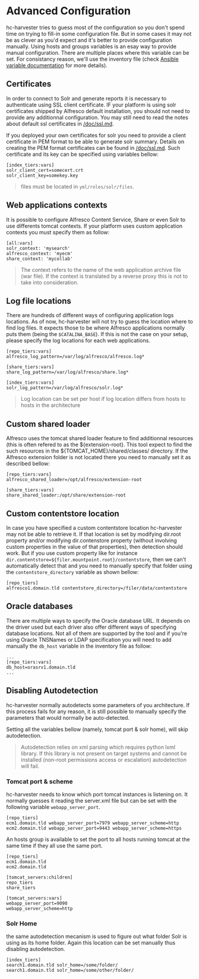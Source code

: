 # Advanced Configuration

hc-harvester tries to guess most of the configuration so you don't spend time on trying to fill-in some configuration file. But in some cases it may not be as clever as you'd expect and it's
better to provide configuration manually.
Using hosts and groups variables is an esay way to provide manual configuration. There are multiple places where this variable can be set. For consistancy reason, we'll use the inventory file (check [Ansible variable documentation](https://docs.ansible.com/ansible/latest/user_guide/playbooks_variables.html) for more details).

## Certificates

In order to connect to Solr and generate reports it is necessary to authenticate using SSL client certificate. IF your platform is using solr certificates shipped by Alfresco default installation, you should not need to provide any additionnal configuration. You may still need to read the notes about default ssl certificates in [/doc/ssl.md](/doc/ssl.md#Security-Considerations).

If you deployed your own certificates for solr you need to provide a client certificate in PEM format to be able to generate solr summary.
Details on creating the PEM format certificates can be found in [/doc/ssl.md](/doc/ssl.md#Generate-PEM-certificates).
Such certificate and its key can be specified using variables bellow:

```
[index_tiers:vars]
solr_client_cert=somecert.crt
solr_client_key=somekey.key
```

> files must be located in `yml/roles/solr/files`.

## Web applications contexts

It is possible to configure Alfresco Content Service, Share or even Solr to use differents tomcat contexts.
If your platform uses custom application contexts you must specify them as follow:

```
[all:vars]
solr_context: 'mysearch'
alfresco_context: 'myecm'
share_context: 'mycollab'
```

> The context refers to the name of the web application archive file (war file). If the context is translated by a reverse proxy this is not to take into consideration.

## Log file locations

There are hundreds of different ways of configuring application logs locations. As of now, hc-harvester will not try to guess the location where to find log files. It expects those to be where Alfresco applications normally puts them (being the `$CATALINA_BASE`). If this is not the case on your setup, please specify the log locations for each web applications.

```
[repo_tiers:vars]
alfresco_log_pattern=/var/log/alfresco/alfresco.log*

[share_tiers:vars]
share_log_pattern=/var/log/alfresco/share.log*

[index_tiers:vars]
solr_log_pattern=/var/log/alfresco/solr.log*
```

> Log location can be set per host if log location differs from hosts to hosts in the architecture

## Custom shared loader

Alfresco uses the tomcat shared loader feature to find additionnal resources (this is often refered to as the ${extension-root}.
This tool expect to find the such resources in the ${TOMCAT_HOME}/shared/classes/ directory. If the Alfresco extension folder is not located there
you need to manually set it as described bellow:                                                                                                                                              

```
[repo_tiers:vars]
alfresco_shared_loader=/opt/alfresco/extension-root

[share_tiers:vars]
share_shared_loader:/opt/share/extension-root
```

## Custom contentstore location

In case you have specified a custom contentstore location hc-harvester may not be able to retrieve it. If that location is set by modifying dir.root property and/or modifying dir.contenstore property (without involving custom properties in the value of that properties), then detection should work. But if you use custom property like for instance `dir.contentstore=${filer.mountpoint.root}/contentstore`, then we can't automatically detect that and you need to manually specify that folder using the `contentstore_directory` variable as shown bellow:

```
[repo_tiers]
alfresco1.domain.tld contentstore_directory=/filer/data/contentstore

```

## Oracle databases

There are multiple ways to specify the Oracle database URL. It depends on the driver used but each driver also offer different ways of specifying database locations.
Not all of them are supported by the tool and if you're using Oracle TNSNames or LDAP specification you will need to add manually the `db_host` variable in the inventory file as follow:

```
...
[repo_tiers:vars]
db_host=orasrv1.domain.tld
...
```

## Disabling Autodetection

hc-harvester normally autodetects some parameters of you architecture. If this process fails for any reason, it is still possible to manually specify the parameters that would normally be auto-detected.

Setting all the variables bellow (namely, tomcat port & solr home), will skip autodetection.

> Autodetection relies on xml parsing which requires python lxml library. If this library is not present on target systems and cannot be installed (non-root permissions access or escalation) autodetection will fail.

### Tomcat port & scheme

hc-harvester needs to know which port tomcat instances is listening on. It normally guesses it reading the server.xml file but can be set with the following variable `webapp_server_port`.

```
[repo_tiers]
ecm1.domain.tld webapp_server_port=7979 webapp_server_scheme=http
ecm2.domain.tld webapp_server_port=9443 webapp_server_scheme=https
```

An hosts group is available to set the port to all hosts running tomcat at the same time if they all use the same port.

```
[repo_tiers]
ecm1.domain.tld
ecm2.domain.tld

[tomcat_servers:children]
repo_tiers
share_tiers

[tomcat_servers:vars]
webapp_server_port=9090
webapp_server_scheme=http
```

### Solr Home

the same autodetection mecanism is used to figure out what folder Solr is using as its home folder. Again this location can be set manually thus disabling autodetection.

```
[index_tiers]
search1.domain.tld solr_home=/some/folder/
search1.domain.tld solr_home=/some/other/folder/
```                                                                                                                                                                                           

